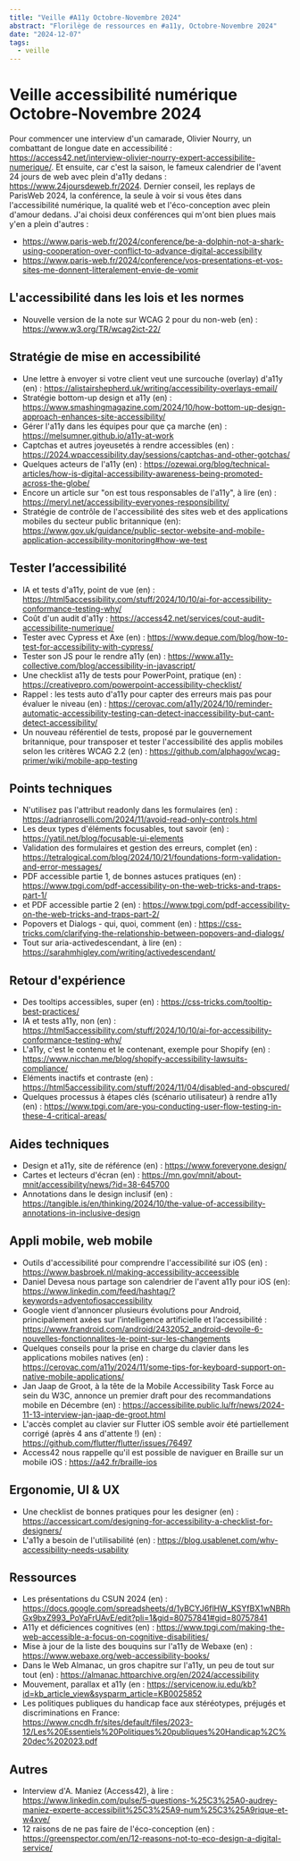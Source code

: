 ```yaml
---
title: "Veille #A11y Octobre-Novembre 2024"
abstract: "Florilège de ressources en #a11y, Octobre-Novembre 2024"
date: "2024-12-07"
tags:
  - veille
---
```


# Veille accessibilité numérique Octobre-Novembre 2024

Pour commencer une interview d'un camarade, Olivier Nourry, un combattant de longue date en accessibilité : https://access42.net/interview-olivier-nourry-expert-accessibilite-numerique/.
Et ensuite, car c'est la saison, le fameux calendrier de l'avent 24 jours de web avec plein d'a11y dedans : https://www.24joursdeweb.fr/2024.
Dernier conseil, les replays de ParisWeb 2024, la conférence, la seule à voir si vous êtes dans l'accessibilité numérique, la qualité web et l'éco-conception avec plein d'amour dedans. J'ai choisi deux conférences qui m'ont bien plues mais y'en a plein d'autres :
- https://www.paris-web.fr/2024/conference/be-a-dolphin-not-a-shark-using-cooperation-over-conflict-to-advance-digital-accessibility
- https://www.paris-web.fr/2024/conference/vos-presentations-et-vos-sites-me-donnent-litteralement-envie-de-vomir

## L'accessibilité dans les lois et les normes

- Nouvelle version de la note sur WCAG 2 pour du non-web (en) : https://www.w3.org/TR/wcag2ict-22/

## Stratégie de mise en accessibilité

- Une lettre à envoyer si votre client veut une surcouche (overlay) d'a11y (en) : https://alistairshepherd.uk/writing/accessibility-overlays-email/
- Stratégie bottom-up design et a11y (en) : https://www.smashingmagazine.com/2024/10/how-bottom-up-design-approach-enhances-site-accessibility/
- Gérer l'a11y dans les équipes pour que ça marche (en) : https://melsumner.github.io/a11y-at-work
- Captchas et autres joyeusetés à rendre accessibles (en) : https://2024.wpaccessibility.day/sessions/captchas-and-other-gotchas/
- Quelques acteurs de l'a11y (en) : https://ozewai.org/blog/technical-articles/how-is-digital-accessibility-awareness-being-promoted-across-the-globe/
- Encore un article sur "on est tous responsables de l'a11y", à lire (en) : https://meryl.net/accessibility-everyones-responsibility/
- Stratégie de contrôle de l'accessibilité des sites web et des applications mobiles du secteur public britannique (en): https://www.gov.uk/guidance/public-sector-website-and-mobile-application-accessibility-monitoring#how-we-test

## Tester l’accessibilité

- IA et tests d'a11y, point de vue (en) : https://html5accessibility.com/stuff/2024/10/10/ai-for-accessibility-conformance-testing-why/
- Coût d'un audit d'a11y : https://access42.net/services/cout-audit-accessibilite-numerique/
- Tester avec Cypress et Axe (en) : https://www.deque.com/blog/how-to-test-for-accessibility-with-cypress/
- Tester son JS pour le rendre a11y (en) : https://www.a11y-collective.com/blog/accessibility-in-javascript/
- Une checklist a11y de tests pour PowerPoint, pratique (en) : https://creativepro.com/powerpoint-accessibility-checklist/
- Rappel : les tests auto d'a11y pour capter des erreurs mais pas pour évaluer le niveau (en) : https://cerovac.com/a11y/2024/10/reminder-automatic-accessibility-testing-can-detect-inaccessibility-but-cant-detect-accessibility/
- Un nouveau référentiel de tests, proposé par le gouvernement britannique, pour transposer et tester l'accessibilité des applis mobiles selon les critères WCAG 2.2 (en) : https://github.com/alphagov/wcag-primer/wiki/mobile-app-testing

## Points techniques

- N'utilisez pas l'attribut readonly dans les formulaires (en) : https://adrianroselli.com/2024/11/avoid-read-only-controls.html
- Les deux types d'éléments focusables, tout savoir (en) : https://yatil.net/blog/focusable-ui-elements
- Validation des formulaires et gestion des erreurs, complet (en) : https://tetralogical.com/blog/2024/10/21/foundations-form-validation-and-error-messages/
- PDF accessible partie 1, de bonnes astuces pratiques (en) : https://www.tpgi.com/pdf-accessibility-on-the-web-tricks-and-traps-part-1/
- et PDF accessible partie 2 (en) : https://www.tpgi.com/pdf-accessibility-on-the-web-tricks-and-traps-part-2/
- Popovers et Dialogs - qui, quoi, comment (en) : https://css-tricks.com/clarifying-the-relationship-between-popovers-and-dialogs/
- Tout sur aria-activedescendant, à lire (en) : https://sarahmhigley.com/writing/activedescendant/

## Retour d'expérience

- Des tooltips accessibles, super (en) : https://css-tricks.com/tooltip-best-practices/
- IA et tests a11y, non (en) : https://html5accessibility.com/stuff/2024/10/10/ai-for-accessibility-conformance-testing-why/
- L'a11y, c'est le contenu et le contenant, exemple pour Shopify (en) : https://www.nicchan.me/blog/shopify-accessibility-lawsuits-compliance/
- Eléments inactifs et contraste (en) : https://html5accessibility.com/stuff/2024/11/04/disabled-and-obscured/
- Quelques processus à étapes clés (scénario utilisateur) à rendre a11y (en) : https://www.tpgi.com/are-you-conducting-user-flow-testing-in-these-4-critical-areas/

## Aides techniques

- Design et a11y, site de référence (en) : https://www.foreveryone.design/
- Cartes et lecteurs d'écran (en) : https://mn.gov/mnit/about-mnit/accessibility/news/?id=38-645700
- Annotations dans le design inclusif (en) : https://tangible.is/en/thinking/2024/10/the-value-of-accessibility-annotations-in-inclusive-design


## Appli mobile, web mobile

- Outils d'accessibilité pour comprendre l'accessibilité sur iOS (en) : https://www.basbroek.nl/making-accessibility-acceessible 
- Daniel Devesa nous partage son calendrier de l'avent a11y pour iOS (en): https://www.linkedin.com/feed/hashtag/?keywords=adventofiosaccessibility
- Google vient d’annoncer plusieurs évolutions pour Android, principalement axées sur l’intelligence artificielle et l’accessibilité : https://www.frandroid.com/android/2432052_android-devoile-6-nouvelles-fonctionnalites-le-point-sur-les-changements
- Quelques conseils pour la prise en charge du clavier dans les applications mobiles natives (en) : https://cerovac.com/a11y/2024/11/some-tips-for-keyboard-support-on-native-mobile-applications/
- Jan Jaap de Groot, à la tête de la Mobile Accessibility Task Force au sein du W3C, annonce un premier draft pour des recommandations mobile en Décembre (en) : https://accessibilite.public.lu/fr/news/2024-11-13-interview-jan-jaap-de-groot.html
- L'accès complet au clavier sur Flutter iOS semble avoir été partiellement corrigé (après 4 ans d'attente !) (en) : https://github.com/flutter/flutter/issues/76497
- Access42 nous rappelle qu'il est possible de naviguer en Braille sur un mobile iOS : https://a42.fr/braille-ios

## Ergonomie, UI & UX

- Une checklist de bonnes pratiques pour les designer (en) : https://accessicart.com/designing-for-accessibility-a-checklist-for-designers/
- L'a11y a besoin de l'utilisabilité (en) : https://blog.usablenet.com/why-accessibility-needs-usability

## Ressources

- Les présentations du CSUN 2024 (en) : https://docs.google.com/spreadsheets/d/1yBCYJ6flHW_KSYfBX1wNBRhGx9bxZ993_PoYaFrUAvE/edit?pli=1&gid=80757841#gid=80757841
- A11y et déficiences cognitives (en) : https://www.tpgi.com/making-the-web-accessible-a-focus-on-cognitive-disabilities/
- Mise à jour de la liste des bouquins sur l'a11y de Webaxe (en) : https://www.webaxe.org/web-accessibility-books/
- Dans le Web Almanac, un gros chapitre sur l'a11y, un peu de tout sur tout (en) : https://almanac.httparchive.org/en/2024/accessibility
- Mouvement, parallax et a11y (en : https://servicenow.iu.edu/kb?id=kb_article_view&sysparm_article=KB0025852
- Les politiques publiques du handicap face aux stéréotypes, préjugés et discriminations en France: https://www.cncdh.fr/sites/default/files/2023-12/Les%20Essentiels%20Politiques%20publiques%20Handicap%2C%20dec%202023.pdf

## Autres

- Interview d'A. Maniez (Access42), à lire : https://www.linkedin.com/pulse/5-questions-%25C3%25A0-audrey-maniez-experte-accessibilit%25C3%25A9-num%25C3%25A9rique-et-w4xve/
- 12 raisons de ne pas faire de l'éco-conception (en) : https://greenspector.com/en/12-reasons-not-to-eco-design-a-digital-service/

